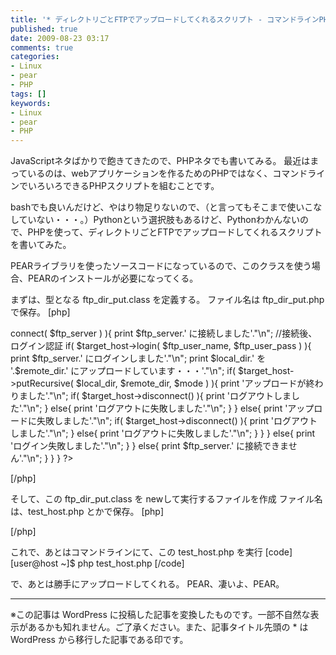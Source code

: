```yaml
---
title: '* ディレクトリごとFTPでアップロードしてくれるスクリプト - コマンドラインPHP'
published: true
date: 2009-08-23 03:17
comments: true
categories:
- Linux
- pear
- PHP
tags: []
keywords:
- Linux
- pear
- PHP
---
```

JavaScriptネタばかりで飽きてきたので、PHPネタでも書いてみる。
最近はまっているのは、webアプリケーションを作るためのPHPではなく、コマンドラインでいろいろできるPHPスクリプトを組むことです。

bashでも良いんだけど、やはり物足りないので、（と言ってもそこまで使いこなしていない・・・。）Pythonという選択肢もあるけど、Pythonわかんないので、PHPを使って、ディレクトリごとFTPでアップロードしてくれるスクリプトを書いてみた。

PEARライブラリを使ったソースコードになっているので、このクラスを使う場合、PEARのインストールが必要になってくる。

まずは、型となる ftp_dir_put.class を定義する。
ファイル名は ftp_dir_put.php で保存。
[php]
<?php

/*****************************************************
*
*  ftp_dir_put.class
*
*  ftpアップロードをディレクトリ単位で実行するクラス
*  Terminal上での実行専用
*
*****************************************************/

require_once 'Net/FTP.php';

class ftp_dir_put {

  /*-------------------------------------
  *  コンストラクタ
  */
  public function ftp_dir_put( $ftp_server, $ftp_user_name, $ftp_user_pass, $remote_dir, $local_dir, $mode ){
    /*-------------------------------------
    *  $target_hostオブジェクトを生成
    */
    $target_host = new Net_FTP( $ftp_server, 21 );

    //ftpサーバに接続
    if( $target_host->connect( $ftp_server  ) ){

      print $ftp_server.' に接続しました'."\n";

      //接続後、ログイン認証
      if( $target_host->login( $ftp_user_name, $ftp_user_pass ) ){
        print $ftp_server.' にログインしました'."\n";
        print $local_dir.' を '.$remote_dir.' にアップロードしています・・・'."\n";

        if( $target_host->putRecursive( $local_dir, $remote_dir, $mode ) ){

          print 'アップロードが終わりました'."\n";
          if( $target_host->disconnect() ){
            print 'ログアウトしました'."\n";
          }
          else{
            print 'ログアウトに失敗しました'."\n";
          }
        }
        else{
          print 'アップロードに失敗しました'."\n";
          if( $target_host->disconnect() ){
            print 'ログアウトしました'."\n";
          }
          else{
            print 'ログアウトに失敗しました'."\n";
          }
        }
      }
      else{
        print 'ログイン失敗しました'."\n";
      }
    }
    else{
      print $ftp_server.' に接続できません'."\n";
    }
  }
}

?>
[/php]

そして、この ftp_dir_put.class を newして実行するファイルを作成
ファイル名は、test_host.php とかで保存。
[php]
<?php

require_once 'ftp_dir_put.php';

function init(){

  /*-------------------------------------
  *  プロパティセット
  */
  $ftp_server = 'host_name';       //ftpサーバーアドレス
  $ftp_user_name = 'user_name';    //ユーザー名
  $ftp_user_pass = 'user_pass';    //パスワード
  $remote_dir = '/';               //サーバー側ディレクトリパス
  $local_dir = '/var/www/html/';   //ローカル側ディレクトリパス
  $mode = true;                    //オーバーライド

  /*-------------------------------------
  *  実行オブジェクト
  */
  $test_init = new ftp_dir_put(
    $ftp_server,
    $ftp_user_name,
    $ftp_user_pass,
    $remote_dir,
    $local_dir,
    $mode
  );

}

init();

?>
[/php]

これで、あとはコマンドラインにて、この test_host.php を実行
[code]
[user@host ~]$ php test_host.php
[/code]

で、あとは勝手にアップロードしてくれる。
PEAR、凄いよ、PEAR。

---
※この記事は WordPress に投稿した記事を変換したものです。一部不自然な表示があるかも知れません。ご了承ください。また、記事タイトル先頭の * は WordPress から移行した記事である印です。
